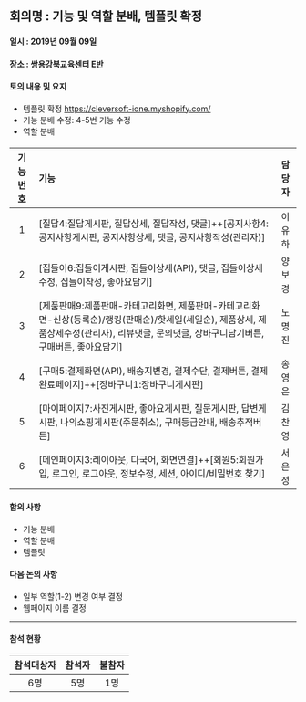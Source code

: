 ## 회의명 : 기능 및 역할 분배, 템플릿 확정

#### 일시 : 2019년 09월 09일

#### 장소 : 쌍용강북교육센터 E반

#### 토의 내용 및 요지
   + 템플릿 확정 https://cleversoft-ione.myshopify.com/
   + 기능 분배 수정: 4-5번 기능 수정
   + 역할 분배
   
####
| 기능번호 | 기능 | 담당자 |
|:--------:|:-----------------------------------------------------------------------------------------------------------------|:--------:|
| 1 | [질답4:질답게시판, 질답상세, 질답작성, 댓글]++[공지사항4:공지사항게시판, 공지사항상세, 댓글, 공지사항작성(관리자)] | 이유하 |
| 2 | [집들이6:집들이게시판, 집들이상세(API), 댓글, 집들이상세수정, 집들이작성, 좋아요담기] | 양보경 |
| 3 | [제품판매9:제품판매-카테고리화면, 제품판매-카테고리화면-신상(등록순)/랭킹(판매순)/핫세일(세일순), 제품상세, 제품상세수정(관리자), 리뷰댓글, 문의댓글, 장바구니담기버튼, 구매버튼, 좋아요담기] | 노명진 | | 9 |
| 4 | [구매5:결제화면(API), 배송지변경, 결제수단, 결제버튼, 결제완료페이지]++[장바구니1:장바구니게시판] | 송영은 |
| 5 | [마이페이지7:사진게시판, 좋아요게시판, 질문게시판, 답변게시판, 나의쇼핑게시판(주문취소), 구매등급안내, 배송추적버튼] | 김찬영 |
| 6 | [메인페이지3:레이아웃, 다국어, 화면연결]++[회원5:회원가입, 로그인, 로그아웃, 정보수정, 세션, 아이디/비밀번호 찾기] | 서은정 |
   
#### 합의 사항
   + 기능 분배
   + 역할 분배
   + 템플릿 
 
#### 다음 논의 사항
   + 일부 역할(1-2) 변경 여부 결정
   + 웹페이지 이름 결정

---
#### 참석 현황
| 참석대상자 | 참석자 | 불참자 |
|:--------:|:--------:|:--------:|
| 6명 | 5명 | 1명 |
